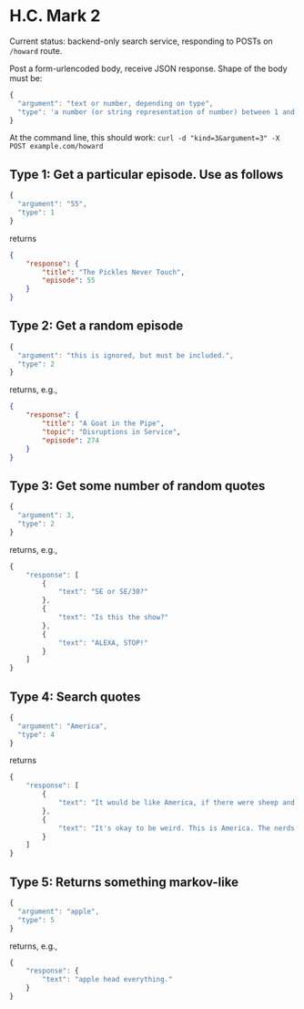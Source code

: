 # H.C. Mark 2

Current status: backend-only search service, responding to POSTs on `/howard` route.

Post a form-urlencoded body, receive JSON response. Shape of the body must be:

```javascript
{
  "argument": "text or number, depending on type",
  "type": 'a number (or string representation of number) between 1 and 5'
}
```

At the command line, this should work: `curl -d "kind=3&argument=3" -X POST example.com/howard`

## Type 1: Get a particular episode. Use as follows

```javascript
{
  "argument": "55",
  "type": 1
}
```

returns

```JSON
{
    "response": {
        "title": "The Pickles Never Touch",
        "episode": 55
    }
}
```

## Type 2: Get a random episode

```javascript
{
  "argument": "this is ignored, but must be included.",
  "type": 2
}
```

returns, e.g.,

```JSON
{
    "response": {
        "title": "A Goat in the Pipe",
        "topic": "Disruptions in Service",
        "episode": 274
    }
}
```

## Type 3: Get some number of random quotes

```javascript
{
  "argument": 3,
  "type": 2
}
```

returns, e.g.,

```javascript
{
    "response": [
        {
            "text": "SE or SE/30?"
        },
        {
            "text": "Is this the show?"
        },
        {
            "text": "ALEXA, STOP!"
        }
    ]
}
```

## Type 4: Search quotes

```javascript
{
  "argument": "America",
  "type": 4
}
```

returns

```javascript
{
    "response": [
        {
            "text": "It would be like America, if there were sheep and everyone tried."
        },
        {
            "text": "It's okay to be weird. This is America. The nerds have won."
        }
    ]
}
```

## Type 5: Returns something markov-like

```javascript
{
  "argument": "apple",
  "type": 5
}
```

returns, e.g.,

```javascript
{
    "response": {
        "text": "apple head everything."
    }
}
```
